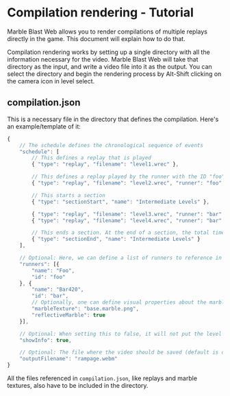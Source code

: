 # Compilation rendering - Tutorial

Marble Blast Web allows you to render compilations of multiple replays directly in the game. This document will explain how to do that.

Compilation rendering works by setting up a single directory with all the information necessary for the video. Marble Blast Web will take that directory as the input, and write a video file into it as the output. You can select the directory and begin the rendering process by Alt-Shift clicking on the camera icon in level select.

## compilation.json
This is a necessary file in the directory that defines the compilation. Here's an example/template of it:

```js
{
	// The schedule defines the chronological sequence of events
	"schedule": [
		// This defines a replay that is played
		{ "type": "replay", "filename": "level1.wrec" },

		// This defines a replay played by the runner with the ID "foo"
		{ "type": "replay", "filename": "level2.wrec", "runner": "foo" },

		// This starts a section
		{ "type": "sectionStart", "name": "Intermediate Levels" },

		{ "type": "replay", "filename": "level3.wrec", "runner": "bar" },
		{ "type": "replay", "filename": "level4.wrec", "runner": "bar" },

		// This ends a section. At the end of a section, the total time of the section will be displayed.
		{ "type": "sectionEnd", "name": "Intermediate Levels" }
	],

	// Optional: Here, we can define a list of runners to reference in the schedule
	"runners": [{
		"name": "Foo",
		"id": "foo"
	}, {
		"name": "Bar420",
		"id": "bar",
		// Optionally, one can define visual properties about the marble:
		"marbleTexture": "base.marble.png",
		"reflectiveMarble": true
	}],

	// Optional: When setting this to false, it will not put the level and runner name on screen whenever a level starts (default is true)
	"showInfo": true,

	// Optional: The file where the video should be saved (default is output.webm)
	"outputFilename": "rampage.webm"
}
```

All the files referenced in `compilation.json`, like replays and marble textures, also have to be included in the directory.